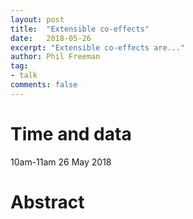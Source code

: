 ```yaml
---
layout: post
title:  "Extensible co-effects"
date:   2018-05-26
excerpt: "Extensible co-effects are..."
author: Phil Freeman
tag:
- talk
comments: false
---
```


# Time and data
10am-11am 26 May 2018

# Abstract

